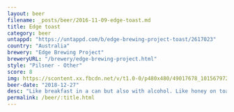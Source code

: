 ```yaml
---
layout: beer
filename: _posts/beer/2016-11-09-edge-toast.md
title: Edge toast
category: beer
untappd: "https://untappd.com/b/edge-brewing-project-toast/2617023"
country: "Australia"
brewery: "Edge Brewing Project"
breweryURL: "/brewery/edge-brewing-project.html"
style: "Pilsner - Other"
score: 8
img: https://scontent.xx.fbcdn.net/v/t1.0-0/p480x480/49017678_10156797296333745_2685471371756044288_n.jpg?_nc_cat=106&_nc_ht=scontent.xx&oh=fa387cf6458c31706e8bb70ed8dfa97a&oe=5D346113
beer-date: "2018-12-27"
desc: "Like breakfast in a can but also with alcohol. Like honey on toast"
permalink: /beer/:title.html
---
```

